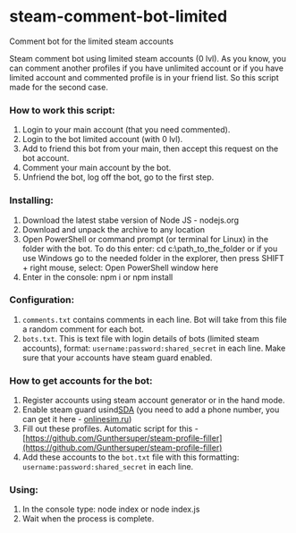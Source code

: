 # steam-comment-bot-limited
Comment bot for the limited steam accounts

Steam comment bot using limited steam accounts (0 lvl). As you know, you can comment another profiles if you have unlimited account or if you have limited account and commented profile is in your friend list. So this script made for the second case. 

### How to work this script:
1. Login to your main account (that you need commented).
2. Login to the bot limited account (with 0 lvl).
3. Add to friend this bot from your main, then accept this request on the bot account.
4. Comment your main account by the bot.
5. Unfriend the bot, log off the bot, go to the first step.


### Installing:
1. Download the latest stabe version of Node JS - nodejs.org
2. Download and unpack the archive to any location
3. Open PowerShell or command prompt (or terminal for Linux) in the folder with the bot. To do this enter: cd c:\path_to_the_folder or if you use Windows go to the needed folder in the explorer, then press SHIFT + right mouse, select: Open PowerShell window here
4. Enter in the console: npm i or npm install

### Configuration:
1. `comments.txt` contains comments in each line. Bot will take from this file a random comment for each bot.
2. `bots.txt`. This is text file with login details of bots (limited steam accounts), format: `username:password:shared_secret` in each line.
Make sure that your accounts have steam guard enabled. 

### How to get accounts for the bot:
1. Register accounts using steam account generator or in the hand mode.
2. Enable steam guard usind[SDA](https://github.com/Jessecar96/SteamDesktopAuthenticator) (you need to add a phone number, you can get it here - [onlinesim.ru](https://onlinesim.ru?ref=1285661))
3. Fill out these profiles. Automatic script for this - [https://github.com/Gunthersuper/steam-profile-filler](https://github.com/Gunthersuper/steam-profile-filler)
4. Add these accounts to the `bot.txt` file with this formatting: `username:password:shared_secret` in each line.

### Using:
1. In the console type: node index or node index.js
2. Wait when the process is complete.
